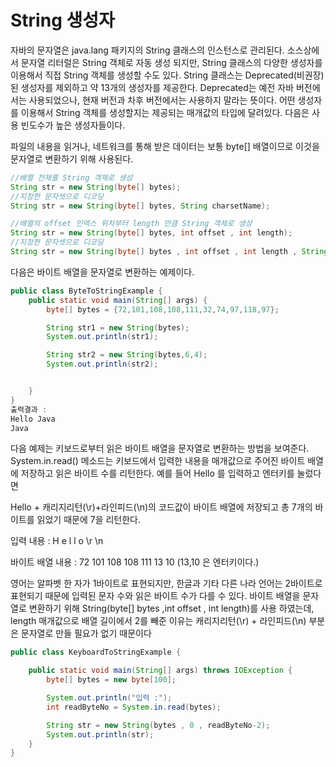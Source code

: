 # String 생성자

자바의 문자열은 java.lang 패키지의 String 클래스의 인스턴스로 관리된다. 소스상에서 문자열
리터럴은 String 객체로 자동 생성 되지만, String 클래스의 다양한 생성자를 이용해서 직접
String 객체를 생성할 수도 있다. String 클래스는 Deprecated(비권장)된 생성자를
제외하고 약 13개의 생성자를 제공한다. Deprecated는 예전 자바 버전에서는 사용되었으나,
현재 버전과 차후 버전에서는 사용하지 말라는 뜻이다. 어떤 생성자를 이용해서 String 객체를
생성할지는 제공되는 매개값의 타입에 달려있다. 다음은 사용 빈도수가 높은 생성자들이다.

파일의 내용을 읽거나, 네트워크를 통해 받은 데이터는 보통 byte[] 배열이므로 
이것을 문자열로 변환하기 위해 사용된다. 

```java
//배열 전체를 String 객체로 생성
String str = new String(byte[] bytes);
//지정한 문자셋으로 디코딩
String str = new String(byte[] bytes, String charsetName);

//배열의 offset 인덱스 위치부터 length 만큼 String 객체로 생성
String str = new String(byte[] bytes, int offset , int length);
//지정한 문자셋으로 디코딩
String str = new String(byte[] bytes , int offset , int length , String charsetName)
```

다음은 바이트 배열을 문자열로 변환하는 예제이다.

```java
public class ByteToStringExample {
    public static void main(String[] args) {
        byte[] bytes = {72,101,108,108,111,32,74,97,118,97};

        String str1 = new String(bytes);
        System.out.println(str1);

        String str2 = new String(bytes,6,4);
        System.out.println(str2);


    }
}
출력결과 :
Hello Java
Java
```
다음 예제는 키보드로부터 읽은 바이트 배열을 문자열로 변환하는 방법을 보여준다.
System.in.read() 메소드는 키보드에서 입력한 내용을 매개값으로 주어진 바이트 배열에
저장하고 읽은 바이트 수를 리턴한다. 예를 들어 Hello 를 입력하고 엔터키를 눌렀다면

Hello + 캐리지리턴(\r)+라인피드(\n)의 코드값이 바이트 배열에 저장되고 총 7개의
바이트를 읽었기 때문에 7을 리턴한다.

입력 내용 : H e l l o \r \n

바이트 배열 내용 : 72 101 108 108 111 13 10   (13,10 은 엔터키이다.)

영어는 알파벳 한 자가 1바이트로 표현되지만, 한글과 기타 다른 나라 언어는 2바이트로
표현되기 때문에 입력된 문자 수와 읽은 바이트 수가 다를 수 있다. 바이트 배열을 
문자열로 변환하기 위해 String(byte[] bytes ,int offset , int length)를 사용
하였는데, length 매개값으로 배열 길이에서 2를 빼준 이유는 
캐리지리턴(\r) + 라인피드(\n) 부분은 문자열로 만들 필요가 없기 때문이다

```java
public class KeyboardToStringExample {

    public static void main(String[] args) throws IOException {
        byte[] bytes = new byte[100];

        System.out.println("입력 :");
        int readByteNo = System.in.read(bytes);

        String str = new String(bytes , 0 , readByteNo-2);
        System.out.println(str);
    }
}

```